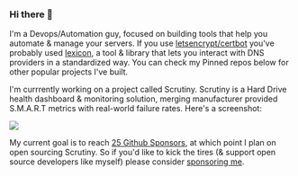 ### Hi there 👋

I'm a Devops/Automation guy, focused on building tools that help you automate & manage your servers. If you use [letsencrypt/certbot](https://github.com/certbot/certbot) you've probably used [lexicon](https://github.com/AnalogJ/lexico), a tool & library that lets you interact with DNS providers in a standardized way.
You can check my Pinned repos below for other popular projects I've built. 

I'm currrently working on a project called Scrutiny. Scrutiny is a Hard Drive health dashboard & monitoring solution, merging manufacturer provided S.M.A.R.T metrics with real-world failure rates. Here's a screenshot:

![](https://github.com/AnalogJ/scrutiny/raw/master/dashboard.png)

My current goal is to reach [25 Github Sponsors](https://github.com/sponsors/AnalogJ/), at which point I plan on open sourcing Scrutiny. So if you'd like to kick the tires (& support open source developers like myself) please consider [sponsoring me](https://github.com/sponsors/AnalogJ/).
